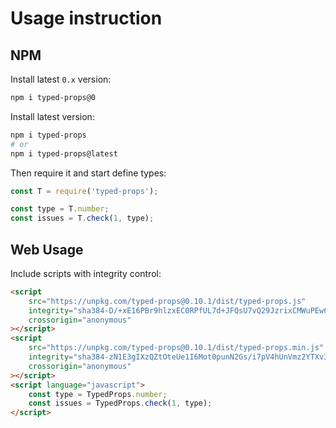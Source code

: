 # Usage instruction

## NPM

Install latest `0.x` version:

```bash
npm i typed-props@0
```

Install latest version:
```bash
npm i typed-props
# or
npm i typed-props@latest
```

Then require it and start define types:
```javascript
const T = require('typed-props');

const type = T.number;
const issues = T.check(1, type);
```

## Web Usage

Include scripts with integrity control:

```html
<script
    src="https://unpkg.com/typed-props@0.10.1/dist/typed-props.js"
    integrity="sha384-D/+xE16PBr9hlzxEC0RPfUL7d+JFQsU7vQ29JzrixCMWuPEwCZ3M0EPO8NEBlb8D"
    crossorigin="anonymous"
></script>
<script
    src="https://unpkg.com/typed-props@0.10.1/dist/typed-props.min.js"
    integrity="sha384-zN1E3gIXzQZtOteUe1I6Mot0punN2Gs/i7pV4hUnVmz2YTXv3/I+JmXTi3O+DHtL"
    crossorigin="anonymous"
></script>
<script language="javascript">
    const type = TypedProps.number;
    const issues = TypedProps.check(1, type);
</script>
```
